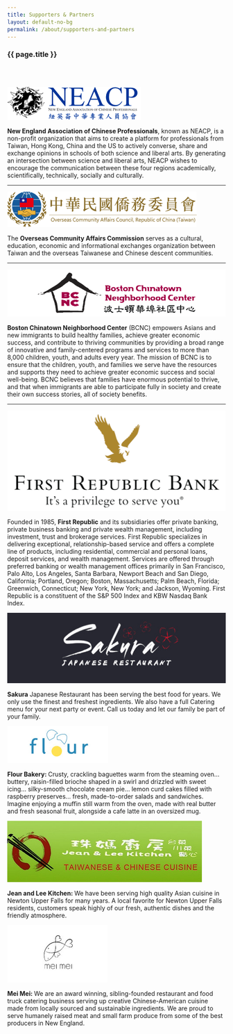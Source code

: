 ```yaml
---
title: Supporters & Partners
layout: default-no-bg
permalink: /about/supporters-and-partners
---
```


<div class="main-contents-area">
<h3 class="no-bg">{{ page.title }}</h3><br/><br/>

<div>
  <p>
    <a href="http://www.neacp.com/home.html">
      <img class="partner-logo-low-res" src="/assets/images/supporters-and-partners-images/neacp-logo.png"/></a></p>
  <p><b>New England Association of Chinese Professionals</b>, known as NEACP, is a non-profit organization that aims to create a platform for professionals from Taiwan, Hong Kong, China and the US to actively converse, share and exchange opinions in schools of both science and liberal arts. By generating an intersection between science and liberal arts, NEACP wishes to encourage the communication between these four regions academically, scientifically, technically, socially and culturally.</p></div><hr>

<div>
  <p>
    <a href="https://www.ocac.gov.tw/OCAC/Eng/">
      <img class="partner-logo" src="/assets/images/supporters-and-partners-images/ocac-roc-logo.png"/></a></p>
  <p>The <b>Overseas Community Affairs Commission</b> serves as a cultural, education, economic and informational exchanges organization between Taiwan and the overseas Taiwanese and Chinese descent communities.</p></div><hr>

<div>
  <p>
    <a href="https://bcnc.net/">
      <img class="partner-logo" src="/assets/images/supporters-and-partners-images/bcnc-logo.png"/></a></p>
  <p><b>Boston Chinatown Neighborhood Center</b> (BCNC) empowers Asians and new immigrants to build healthy families, achieve greater economic success, and contribute to thriving communities by providing a broad range of innovative and family-centered programs and services to more than 8,000 children, youth, and adults every year. The mission of BCNC is to ensure that the children, youth, and families we serve have the resources and supports they need to achieve greater economic success and social well-being. BCNC believes that families have enormous potential to thrive, and that when immigrants are able to participate fully in society and create their own success stories, all of society benefits.</p></div><hr>

<div>
  <p>
    <a href="https://www.firstrepublic.com/">
      <img class="partner-logo" src="/assets/images/supporters-and-partners-images/first-republic-bank-logo.png"/></a></p>
      <p>Founded in 1985, <b>First Republic</b> and its subsidiaries offer private banking, private business banking and private wealth management, including investment, trust and brokerage services. First Republic specializes in delivering exceptional, relationship-based service and offers a complete line of products, including residential, commercial and personal loans, deposit services, and wealth management. Services are offered through preferred banking or wealth management offices primarily in San Francisco, Palo Alto, Los Angeles, Santa Barbara, Newport Beach and San Diego, California; Portland, Oregon; Boston, Massachusetts; Palm Beach, Florida; Greenwich, Connecticut; New York, New York; and Jackson, Wyoming. First Republic is a constituent of the S&P 500 Index and KBW Nasdaq Bank Index.</p></div>

<div>
  <p>
    <a href="https://www.sakurawaltham.com/">
      <img class="partner-logo" src="/assets/images/supporters-and-partners-images/sakura-waltham-logo.jpg"/></a></p>
      <p><b>Sakura</b> Japanese Restaurant has been serving the best food for years. We only use the finest and freshest ingredients. We also have a full Catering menu for your next party or event. Call us today and let our family be part of your family.</p></div>

<div>
  <p>
    <a href="https://www.flourbakery.com/">
      <img class="partner-logo" src="/assets/images/supporters-and-partners-images/flour-bakery-logo.jpg"/></a></p>
      <p><b>Flour Bakery: </b>Crusty, crackling baguettes warm from the steaming oven… buttery, raisin-filled brioche shaped in a swirl and drizzled with sweet icing… silky-smooth chocolate cream pie… lemon curd cakes filled with raspberry preserves… fresh, made-to-order salads and sandwiches. Imagine enjoying a muffin still warm from the oven, made with real butter and fresh seasonal fruit, alongside a cafe latte in an oversized mug.</p></div>

<div>
  <p>
    <a href="https://www.jeanandleekitchen.net/">
      <img class="partner-logo" src="/assets/images/supporters-and-partners-images/jean-and-lee-kitchen-logo.jpg"/></a></p>
      <p><b>Jean and Lee Kitchen: </b>We have been serving high quality Asian cuisine in Newton Upper Falls for many years. A local favorite for Newton Upper Falls residents, customers speak highly of our fresh, authentic dishes and the friendly atmosphere.</p></div>

<div>
  <p>
    <a href="https://www.meimeiboston.com/">
      <img class="partner-logo" src="/assets/images/supporters-and-partners-images/mei-mei-logo.jpg"/></a></p>
      <p><b>Mei Mei: </b>We are an award winning, sibling-founded restaurant and food truck catering business serving up creative Chinese-American cuisine made from locally sourced and sustainable ingredients. We are proud to serve humanely raised meat and small farm produce from some of the best producers in New England.</p></div>